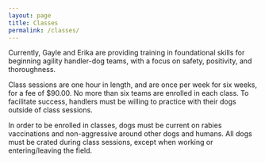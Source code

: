 ```yaml
---
layout: page
title: Classes
permalink: /classes/
---
```


Currently, Gayle and Erika are providing training in foundational skills for beginning agility handler-dog 
teams, with a focus on safety, positivity, and thoroughness.

Class sessions are one hour in length, and are once per week for six weeks, for a fee of $90.00.  No more 
than six teams are enrolled in each class.  To facilitate success, handlers must be willing to practice with 
their dogs outside of class sessions.

In order to be enrolled in classes, dogs must be current on rabies vaccinations and non-aggressive 
around other dogs and humans.  All dogs must be crated during class sessions, except when working or 
entering/leaving the field.
